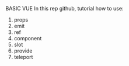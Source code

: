 BASIC VUE
In this rep github, tutorial how to use:
1. props
2. emit
3. ref
4. component
5. slot
6. provide
7. teleport
